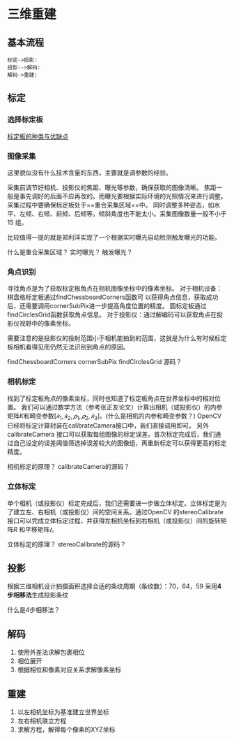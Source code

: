 # 三维重建

## 基本流程

```sequence
标定->投影: 
投影-->解码: 
解码->重建: 
```

## 标定

### 选择标定板

[标定板的种类与优缺点](https://zhuanlan.zhihu.com/p/353316030)



### 图像采集

这里貌似没有什么技术含量的东西，主要就是调参数的经验。

采集前调节好相机、投影仪的焦距、曝光等参数，确保获取的图像清晰。
焦距一般是事先调好的后面不应再改的。而曝光要根据实际环境的光照情况来进行调整。
采集过程中要确保标定板处于==重合采集区域==中。
同时调整多种姿态，如水平、左倾、右倾、前倾、后倾等。倾斜角度也不能太小。采集图像数量一般不小于15 组。

比较值得一提的就是郑利洋实现了一个根据实时曝光自动检测触发曝光的功能。

什么是重合采集区域？
实时曝光？
触发曝光？

### 角点识别

寻找角点是为了获取标定板角点在相机图像坐标中的像素坐标。
对于相机设备：棋盘格标定板通过findChessboardCorners函数可
以获得角点信息，获取成功后，还需要调用cornerSubPix进一步提高角度位置的精度。
圆标定板通过findCirclesGrid函数获取角点信息。
对于投影仪：通过解编码可以获取角点在投影仪视野中的像素坐标。

需要注意的是投影仪的投射范围小于相机能拍到的范围，这就是为什么有时候标定板相机看得见而仍然无法识别到角点的原因。

findChessboardCorners
cornerSubPix
findCirclesGrid
源码？

### 相机标定

找到了标定板角点的像素坐标，同时也知道了标定板角点在世界坐标中的相对位置。
我们可以通过数学方法（参考张正友论文）计算出相机（或投影仪）的内参矩阵$K$和畸变参数$[𝑘_1, 𝑘_2, 𝑝_1, 𝑝_2, 𝑘_3]$。(什么是相机的内参和畸变参数？)
OpenCV 已经将标定计算封装在calibrateCamera接口中，我们直接调用即可。
另外calibrateCamera 接口可以获取每组图像的标定误差。首次标定完成后，我们通过自己设定的误差阈值筛选掉误差较大的图像组，再重新标定可以获得更高的标定精度。

相机标定的原理？
calibrateCamera的源码？

### 立体标定

单个相机（或投影仪）标定完成后，我们还需要进一步做立体标定。立体标定是为了建立左、右相机（或投影仪）间的空间关系。通过OpenCV 的stereoCalibrate接口可以完成立体标定过程，并获得左相机坐标到右相机（或投影仪）间的旋转矩阵$R$ 和平移矩阵$𝑡$。

立体标定的原理？
stereoCalibrate的源码？

## 投影

根据三维相机设计拍摄面积选择合适的条纹周期（条纹数）：70，64，59
采用**4步相移法**生成投影条纹

什么是4步相移法？

## 解码

1. 使用外差法求解包裹相位
2. 相位展开
3. 根据相位和像素对应关系求解像素坐标

## 重建

1. 以左相机坐标为基准建立世界坐标
2. 左右相机联立方程
3. 求解方程，解得每个像素的XYZ坐标

